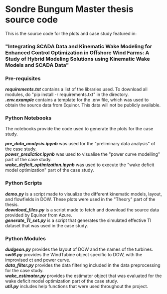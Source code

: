 # Sondre Bungum Master thesis source code
This is the source code for the plots and case study featured in:
### "Integrating SCADA Data and Kinematic Wake Modeling for Enhanced Control Optimization in Offshore Wind Farms: A Study of Hybrid Modeling Solutions using Kinematic Wake Models and SCADA Data"

### Pre-requisites
**_requirements.txt_** contains a list of the libraries used. To download all modules, do "pip install -r requirements.txt" in the directory.\
**_.env.example_** contains a template for the .env file, which was used to obtain the source data from Equinor. This data will not be publicly available.

### Python Notebooks
The notebooks provide the code used to generate the plots for the case study. 

**_pre_data_analysis.ipynb_** was used for the "preliminary data analysis" of the case study.\
_**power_predictior.ipynb**_ was used to visualise the "power curve modelling" part of the case study.\
**_wake_deficit_optimization.ipynb_** was used to execute the "wake deficit model optimization" part of the case study.
### Python Scripts

_**demo.py**_ is a script made to visualize the different kinematic models, layout, and flowfields in DOW. These plots were used in the "Theory" part of the thesis.\
**_download_files.py_** is a script made to fetch and download the source data provided by Equinor from Azure.\
_**generate_TI_set.py**_ is a script that generates the simulated effective TI dataset that was used in the case study.

### Python Modules

_**dudgeon.py**_ provides the layout of DOW and the names of the turbines.\
_**swt6.py**_  provides the WindTubine object specific to DOW, with the improvised ct and power curve.\
_**data_filter.py**_  provides the data filtering included in the data preprocessing for the case study.\
_**wake_estimator.py**_ provides the estimator object that was evaluated for the wake deficit model optimization part of the case study.\
_**util.py**_ includes help functions that were used throughout the project.
